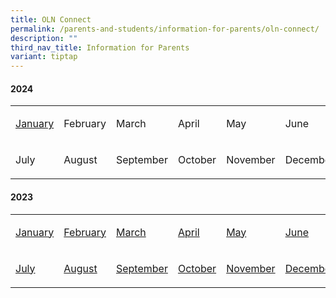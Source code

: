 ```yaml
---
title: OLN Connect
permalink: /parents-and-students/information-for-parents/oln-connect/
description: ""
third_nav_title: Information for Parents
variant: tiptap
---
```

<h4><strong>2024</strong></h4><table><tbody><tr><td rowspan="1" colspan="1"><p><a href="/files/2024olnconnect/OLN_Connect_P001.pdf" rel="noopener noreferrer nofollow" target="_blank">January</a></p></td><td rowspan="1" colspan="1"><p>February</p></td><td rowspan="1" colspan="1"><p>March</p></td><td rowspan="1" colspan="1"><p>April</p></td><td rowspan="1" colspan="1"><p>May</p></td><td rowspan="1" colspan="1"><p>June</p></td></tr><tr><td rowspan="1" colspan="1"><p>July</p></td><td rowspan="1" colspan="1"><p>August</p></td><td rowspan="1" colspan="1"><p>September</p></td><td rowspan="1" colspan="1"><p>October</p></td><td rowspan="1" colspan="1"><p>November</p></td><td rowspan="1" colspan="1"><p>December</p></td></tr></tbody></table><h4><strong>2023</strong></h4><table><tbody><tr><td rowspan="1" colspan="1"><p><a href="/files/2023Connect/OLN_Connect_P001r1.pdf" rel="noopener" target="_blank">January</a></p></td><td rowspan="1" colspan="1"><p><a href="/files/2023Connect/OLN_Connect_P002.pdf" rel="noopener" target="_blank">February</a></p></td><td rowspan="1" colspan="1"><p><a href="/files/2023Connect/OLN_Connect_P003 (1).pdf" rel="noopener" target="_blank">March</a></p></td><td rowspan="1" colspan="1"><p><a href="/files/2023Connect/oln_connect_p004 (2).pdf" rel="noopener" target="_blank">April</a></p></td><td rowspan="1" colspan="1"><p><a href="/files/2023Connect/oln_connect_p005 (2).pdf" rel="noopener" target="_blank">May</a></p></td><td rowspan="1" colspan="1"><p><a href="/files/2023Connect/oln_connect_p006.pdf" rel="noopener" target="_blank">June</a></p></td></tr><tr><td rowspan="1" colspan="1"><p><a href="/files/2023Connect/oln_connect_p007.pdf" rel="noopener" target="_blank">July</a></p></td><td rowspan="1" colspan="1"><p><a href="/files/2023Connect/oln_connect_p008r2.pdf" rel="noopener" target="_blank">August</a></p></td><td rowspan="1" colspan="1"><p><a href="/files/2023Connect/oln_connect_p009.pdf" rel="noopener" target="_blank">September</a></p></td><td rowspan="1" colspan="1"><p><a href="/files/2023Connect/oln_connect_p010.pdf" rel="noopener" target="_blank">October</a></p></td><td rowspan="1" colspan="1"><p><a href="/files/2023Connect/oln_connect_p011.pdf" rel="noopener" target="_blank">November</a></p></td><td rowspan="1" colspan="1"><p><a href="/files/2023Connect/OLN_Connect_P012.pdf" rel="noopener" target="_blank">December</a></p></td></tr></tbody></table><p></p>
